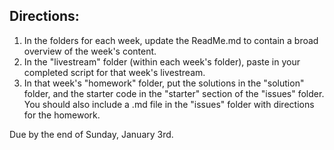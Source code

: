 ## Directions:
1. In the folders for each week, update the ReadMe.md to contain a broad overview of the week's content.
2. In the "livestream" folder (within each week's folder), paste in your completed script for that week's livestream.
3. In that week's "homework" folder, put the solutions in the "solution" folder, and the starter code in the "starter" section of the "issues" folder. You should also include a .md file in the "issues" folder with directions for the homework.

Due by the end of Sunday, January 3rd.
